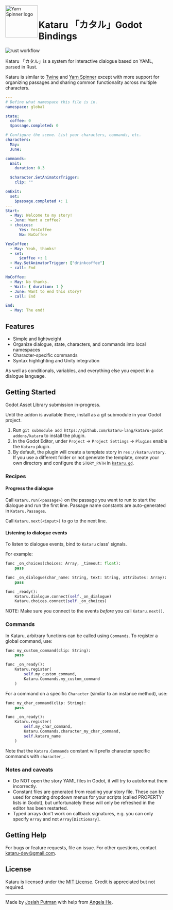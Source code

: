 <img src="https://kataru-lang.github.io/_media/logo.svg" alt="Yarn Spinner logo" width="100px;" align="left">

# Kataru 「カタル」Godot Bindings

![rust workflow](https://github.com/katsutoshii/kataru/actions/workflows/rust.yml/badge.svg)

Kataru 「カタル」is a system for interactive dialogue based on YAML, parsed in Rust.

Kataru is similar to [Twine](http://twinery.org/) and [Yarn Spinner](http://yarnspinner.dev) except with more support for organizing passages and sharing common functionality across multiple characters.

```yml
---
# Define what namespace this file is in.
namespace: global

state:
  coffee: 0
  $passage.completed: 0

# Configure the scene. List your characters, commands, etc.
characters:
  May:
  June:

commands:
  Wait:
    duration: 0.3

  $character.SetAnimatorTrigger:
    clip: ""

onExit:
  set:
    $passage.completed +: 1
---
Start:
  - May: Welcome to my story!
  - June: Want a coffee?
  - choices:
      Yes: YesCoffee
      No: NoCoffee

YesCoffee:
  - May: Yeah, thanks!
  - set:
      $coffee +: 1
  - May.SetAnimatorTrigger: ["drinkcoffee"]
  - call: End

NoCoffee:
  - May: No thanks.
  - Wait: { duration: 1 }
  - June: Want to end this story?
  - call: End

End:
  - May: The end!
```

## Features

- Simple and lightweight
- Organize dialogue, state, characters, and commands into local namespaces
- Character-specific commands
- Syntax highlighting and Unity integration

As well as conditionals, variables, and everything else you expect in a dialogue language.

## Getting Started

Godot Asset Library submission in-progress.

Until the addon is available there, install as a git submodule in your Godot project.

1. Run `git submodule add https://github.com/kataru-lang/kataru-godot addons/kataru` to install the plugin.
1. In the Godot Editor, under `Project` -> `Project Settings` -> `Plugins` enable the `Kataru` plugin.
1. By default, the plugin will create a template story in `res://kataru/story`. If you use a different folder or not generate the template, create your own directory and configure the `STORY_PATH` in [`kataru.gd`](kataru.gd).

### Recipes

#### Progress the dialogue

Call `Kataru.run(<passage>)` on the passage you want to run to start the dialogue and run the first line.
Passage name constants are auto-generated in `Kataru.Passages`.

Call `Kataru.next(<input>)` to go to the next line.

#### Listening to dialogue events

To listen to dialogue events, bind to `Kataru` class' signals.

For example:
```py
func _on_choices(choices: Array, _timeout: float):
    pass

func _on_dialogue(char_name: String, text: String, attributes: Array):
    pass

func _ready():
	Kataru.dialogue.connect(self._on_dialogue)
	Kataru.choices.connect(self._on_choices)
```

NOTE: Make sure you connect to the events _before_ you call `Kataru.next()`.

### Commands

In Kataru, arbitrary functions can be called using `Commands`.
To register a global command, use:

```py
func my_custom_command(clip: String):
	pass

func _on_ready():
    Kataru.register(
		self.my_custom_command,
        Kataru.Commands.my_custom_command
	)
```

For a command on a specific `Character` (similar to an instance method), use:

```py
func my_char_command(clip: String):
    pass

func _on_ready():
    Kataru.register(
		self.my_char_command,
        Kataru.Commands.character_my_char_command,
        self.kataru_name
	)
```

Note that the `Kataru.Commands` constant will prefix character specific commands with `character_`.

### Notes and caveats

- Do NOT open the story YAML files in Godot, it will try to autoformat them incorrectly.
- Constant files are generated from reading your story file. These can be used for creating dropdown menus for your scripts (called PROPERTY lists in Godot), but unfortunately these will only be refreshed in the editor has been restarted.
- Typed arrays don't work on callback signatures, e.g. you can only specify `Array` and not `Array[Dictionary]`.

## Getting Help

For bugs or feature requests, file an issue. For other questions, contact kataru-dev@gmail.com.

## License

Kataru is licensed under the [MIT License](LICENSE). Credit is appreciated but not required.

---

Made by [Josiah Putman](https://github.com/Katsutoshii) with help from [Angela He](https://github.com/zephyo).
